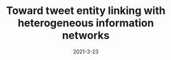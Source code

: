 ---
title: "Toward tweet entity linking with heterogeneous information networks"
collection: publications
date: 2021-3-23
venue: 'IEEE Transactions on Knowledge and Data Engineering'
paperurl: 'https://drive.google.com/file/d/1OXgXAR6FQsnNHFkYkdKYR9XvXrhDcDja/view'
---